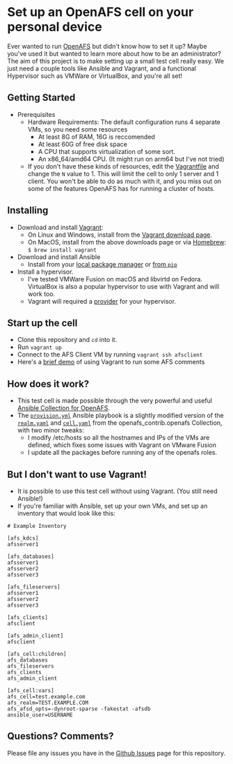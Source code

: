 # Set up an OpenAFS cell on your personal device

Ever wanted to run [OpenAFS](https://www.openafs.org) but didn't know how to set it up?  Maybe you've used it but wanted to learn more about how to be an administrator?  The aim of this project is to make setting up a small test cell really easy.  We just need a couple tools like Ansible and Vagrant, and a functional Hypervisor such as VMWare or VirtualBox, and you're all set!

## Getting Started
* Prerequisites 
  * Hardware Requirements:
    The default configuration runs 4 separate VMs, so you need some resources
    * At least 8G of RAM, 16G is reccomended
    * At least 60G of free disk space
    * A CPU that supports virtualization of some sort.
    * An x86_64/amd64 CPU. (It might run on arm64 but I've not tried)
  * If you don't have these kinds of resources, edit the [Vagrantfile](./Vagrantfile) and change the `N` value to 1.  This will limit the cell to only 1 server and 1 client.  You won't be able to do as much with it, and you miss out on some of the features OpenAFS has for running a cluster of hosts.
## Installing
* Download and install [Vagrant](https://www.vagrantup.com/):
  * On Linux and Windows, install from the [Vagrant download page](https://www.vagrantup.com/downloads).
  * On MacOS, install from the above downloads page or via [Homebrew](https://brew.sh/):
    `$ brew install vagrant`
* Download and install Ansible
  * Install from your [local package manager](https://docs.ansible.com/ansible/latest/installation_guide/intro_installation.html#installing-ansible-on-specific-operating-systems) or [from `pip`](https://docs.ansible.com/ansible/latest/installation_guide/intro_installation.html#installing-and-upgrading-ansible-with-pip)
* Install a hypervisor.
  * I've tested VMWare Fusion on macOS and libvirtd on Fedora.  VirtualBox is also a popular hypervisor to use with Vagrant and will work too.
  * Vagrant will required a [provider](https://www.vagrantup.com/docs/providers/installation) for your hypervisor.
## Start up the cell
* Clone this repository and `cd` into it.
* Run `vagrant up`
* Connect to the AFS Client VM by running `vagrant ssh afsclient`
* Here's a [brief demo](./docs/vos_release.svg) of using Vagrant to run some AFS comments
## How does it work?
* This test cell is made possible through the very powerful and useful [Ansible Collection for OpenAFS](https://github.com/openafs-contrib/ansible-openafs).
* The [`provision.yml`](./provision.yml) Ansible playbook is a slightly modified version of the [`realm.yaml`](https://github.com/openafs-contrib/ansible-openafs/blob/master/playbooks/realm.yaml) and [`cell.yaml`](https://github.com/openafs-contrib/ansible-openafs/blob/master/playbooks/cell.yaml) from the openafs_contrib.openafs Collection, with two minor tweaks:
  * I modify /etc/hosts so all the hostnames and IPs of the VMs are defined, which fixes some issues with Vagrant on VMware Fusion
  * I update all the packages before running any of the openafs roles.
## But I don't want to use Vagrant!
* It is possible to use this test cell without using Vagrant.  (You still need Ansible!)
* If you're familiar with Ansible, set up your own VMs, and set up an inventory that would look like this:
```
# Example Inventory

[afs_kdcs]
afsserver1

[afs_databases]
afsserver1
afsserver2
afsserver3

[afs_fileservers]
afsserver1
afsserver2
afsserver3

[afs_clients]
afsclient

[afs_admin_client]
afsclient

[afs_cell:children]
afs_databases
afs_fileservers
afs_clients
afs_admin_client

[afs_cell:vars]
afs_cell=test.example.com
afs_realm=TEST.EXAMPLE.COM
afs_afsd_opts=-dynroot-sparse -fakestat -afsdb
ansible_user=USERNAME
```
## Questions?  Comments?
Please file any issues you have in the [Github Issues](https://github.com/Aquila-Technology/testcell/issues) page for this repository.
